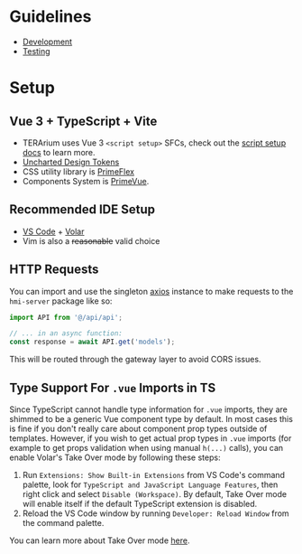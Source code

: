 # Guidelines
- [Development](DEVELOPMENT.md)
- [Testing](TEST.md)

# Setup
## Vue 3 + TypeScript + Vite

- TERArium uses Vue 3 `<script setup>` SFCs, check out the [script setup docs](https://v3.vuejs.org/api/sfc-script-setup.html#sfc-script-setup) to learn more.
- [Uncharted Design Tokens](https://github.com/unchartedsoftware/design-tokens)
- CSS utility library is [PrimeFlex](https://www.primefaces.org/primeflex/)
- Components System is [PrimeVue](https://primefaces.org/primevue).

## Recommended IDE Setup

- [VS Code](https://code.visualstudio.com/) + [Volar](https://marketplace.visualstudio.com/items?itemName=Vue.volar)
- Vim is also a ~~reasonable~~ valid choice

## HTTP Requests

You can import and use the singleton [axios](https://axios-http.com/) instance to make requests to the `hmi-server` package like so:

```ts
import API from '@/api/api';

// ... in an async function:
const response = await API.get('models');
```

This will be routed through the gateway layer to avoid CORS issues.

## Type Support For `.vue` Imports in TS

Since TypeScript cannot handle type information for `.vue` imports, they are shimmed to be a generic Vue component type by default. In most cases this is fine if you don't really care about component prop types outside of templates. However, if you wish to get actual prop types in `.vue` imports (for example to get props validation when using manual `h(...)` calls), you can enable Volar's Take Over mode by following these steps:

1. Run `Extensions: Show Built-in Extensions` from VS Code's command palette, look for `TypeScript and JavaScript Language Features`, then right click and select `Disable (Workspace)`. By default, Take Over mode will enable itself if the default TypeScript extension is disabled.
2. Reload the VS Code window by running `Developer: Reload Window` from the command palette.

You can learn more about Take Over mode [here](https://github.com/johnsoncodehk/volar/discussions/471).

